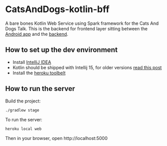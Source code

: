 # CatsAndDogs-kotlin-bff
A bare bones Kotlin Web Service using Spark framework for the Cats And Dogs Talk.
This is the backend for frontend layer sitting between the [Android app](https://github.com/RomainPiel/CatsAndDogs-Android) and the [backend](https://github.com/RomainPiel/CatsAndDogs-kotlin-server).

## How to set up the dev environment

- Install [IntelliJ IDEA](https://www.jetbrains.com/idea/)
- Kotlin should be shipped with Intellij 15, for older versions [read this post](https://kotlinlang.org/docs/tutorials/getting-started.html)
- Install the [heroku toolbelt](https://devcenter.heroku.com/articles/heroku-cli)

## How to run the server

Build the project:
```
./gradlew stage
```
To run the server:
```
heroku local web
```

Then in your browser, open http://localhost:5000